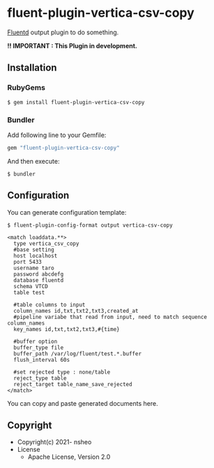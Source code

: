 # fluent-plugin-vertica-csv-copy

[Fluentd](https://fluentd.org/) output plugin to do something.

**!! IMPORTANT : This Plugin in development.** 

## Installation

### RubyGems

```
$ gem install fluent-plugin-vertica-csv-copy
```

### Bundler

Add following line to your Gemfile:

```ruby
gem "fluent-plugin-vertica-csv-copy"
```

And then execute:

```
$ bundler
```

## Configuration

You can generate configuration template:

```
$ fluent-plugin-config-format output vertica-csv-copy
```

```
<match loaddata.**>
  type vertica_csv_copy
  #base setting
  host localhost
  port 5433
  username taro
  password abcdefg
  database fluentd
  schema VTCD
  table test
  
  #table columns to input
  column_names id,txt,txt2,txt3,created_at
  #pipeline variabe that read from input, need to match sequence column_names 
  key_names id,txt,txt2,txt3,#{time}
  
  #buffer option
  buffer_type file
  buffer_path /var/log/fluent/test.*.buffer
  flush_interval 60s
  
  #set rejected type : none/table
  reject_type table
  reject_target table_name_save_rejected
</match>
```

You can copy and paste generated documents here.

## Copyright

* Copyright(c) 2021- nsheo
* License
  * Apache License, Version 2.0
